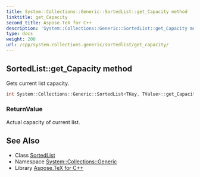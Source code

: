 ```yaml
---
title: System::Collections::Generic::SortedList::get_Capacity method
linktitle: get_Capacity
second_title: Aspose.TeX for C++
description: 'System::Collections::Generic::SortedList::get_Capacity method. Gets current list capacity in C++.'
type: docs
weight: 200
url: /cpp/system.collections.generic/sortedlist/get_capacity/
---
```

## SortedList::get_Capacity method


Gets current list capacity.

```cpp
int System::Collections::Generic::SortedList<TKey, TValue>::get_Capacity() const
```


### ReturnValue

Actual capacity of current list.

## See Also

* Class [SortedList](../)
* Namespace [System::Collections::Generic](../../)
* Library [Aspose.TeX for C++](../../../)
